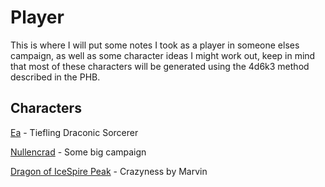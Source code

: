 # Player
This is where I will put some notes I took as a player in someone elses campaign, as well as some character ideas I might work out, keep in mind that most of these characters will be generated using the 4d6k3 method described in the PHB.

## Characters
[Ea](Ea) - Tiefling Draconic Sorcerer

[Nullencrad](Nullencrad) - Some big campaign

[Dragon of IceSpire Peak](dragon-of-icespire-peak) - Crazyness by Marvin
